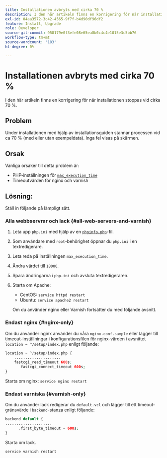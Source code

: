 ```yaml
---
title: Installationen avbryts med cirka 70 %
description: I den här artikeln finns en korrigering för när installationen stoppas vid cirka 70 %.
exl-id: 04aa3572-3c42-4565-9f7f-b4d90df96df2
feature: Install, Upgrade
role: Developer
source-git-commit: 958179e0f3efe08e65ea8b0c4c4e1015e3c5bb76
workflow-type: tm+mt
source-wordcount: '183'
ht-degree: 0%

---
```


# Installationen avbryts med cirka 70 %

I den här artikeln finns en korrigering för när installationen stoppas vid cirka 70 %.

## Problem

Under installationen med hjälp av installationsguiden stannar processen vid ca 70 % (med eller utan exempeldata). Inga fel visas på skärmen.

## Orsak

Vanliga orsaker till detta problem är:

* PHP-inställningen för [`max_execution_time`](http://php.net/manual/en/info.configuration.php#ini.max-execution-time)
* Timeoutvärden för nginx och varnish

## Lösning:

Ställ in följande på lämpligt sätt.

### Alla webbservrar och lack {#all-web-servers-and-varnish}

1. Leta upp `php.ini` med hjälp av en [`phpinfo.php`](https://devdocs.magento.com/guides/v2.3/install-gde/prereq/optional.html#install-optional-phpinfo)-fil.
1. Som användare med `root`-behörighet öppnar du `php.ini` i en textredigerare.
1. Leta reda på inställningen `max_execution_time`.
1. Ändra värdet till `18000`.
1. Spara ändringarna i `php.ini` och avsluta textredigeraren.
1. Starta om Apache:

   * CentOS: `service httpd restart`
   * Ubuntu: `service apache2 restart`

   Om du använder nginx eller Varnish fortsätter du med följande avsnitt.

### Endast nginx {#nginx-only}

Om du använder nginx använder du våra `nginx.conf.sample` eller lägger till timeout-inställningar i konfigurationsfilen för nginx-värden i avsnittet `location ~ ^/setup/index.php` enligt följande:

```php
location ~ ^/setup/index.php {
    .....................
    fastcgi_read_timeout 600s;
       fastcgi_connect_timeout 600s;
}
```

Starta om nginx: `service nginx restart`

### Endast varniska {#varnish-only}

Om du använder lack redigerar du `default.vcl` och lägger till ett timeout-gränsvärde i `backend`-stanza enligt följande:

```php
backend default {
.....................
      .first_byte_timeout = 600s;
}
```

Starta om lack.

```php
service varnish restart
```
